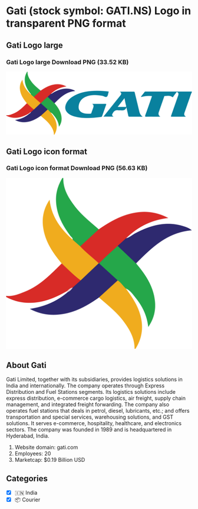# Gati (stock symbol: GATI.NS) Logo in transparent PNG format

## Gati Logo large

### Gati Logo large Download PNG (33.52 KB)

![Gati Logo large Download PNG (33.52 KB)](/img/orig/GATI.NS_BIG-d4e41585.png)

## Gati Logo icon format

### Gati Logo icon format Download PNG (56.63 KB)

![Gati Logo icon format Download PNG (56.63 KB)](/img/orig/GATI.NS-cf96bb0a.png)

## About Gati

Gati Limited, together with its subsidiaries, provides logistics solutions in India and internationally. The company operates through Express Distribution and Fuel Stations segments. Its logistics solutions include express distribution, e-commerce cargo logistics, air freight, supply chain management, and integrated freight forwarding. The company also operates fuel stations that deals in petrol, diesel, lubricants, etc.; and offers transportation and special services, warehousing solutions, and GST solutions. It serves e-commerce, hospitality, healthcare, and electronics sectors. The company was founded in 1989 and is headquartered in Hyderabad, India.

1. Website domain: gati.com
2. Employees: 20
3. Marketcap: $0.19 Billion USD


## Categories
- [x] 🇮🇳 India
- [x] 📦 Courier
